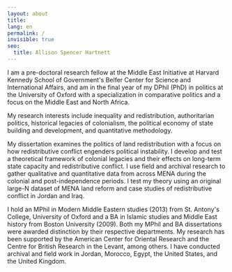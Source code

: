 ```yaml
---
layout: about
title: 
lang: en
permalink: /
invisible: true
seo:
  title: Allison Spencer Hartnett
---
```


​I am a pre-doctoral research fellow at the Middle East Initiative at Harvard Kennedy School of Government's Belfer Center for Science and International Affairs, and am in the final year of my DPhil (PhD) in politics at the University of Oxford with a specialization in comparative politics and a focus on the Middle East and North Africa.

My research interests include inequality and redistribution, authoritarian politics, historical legacies of colonialism, the political economy of state building and development, and quantitative methodology.

My dissertation examines the politics of land redistribution with a focus on how redistributive conflict engenders political instability. I develop and test a theoretical framework of colonial legacies and their effects on long-term state capacity and redistributive conflict.  I use field and archival research to gather qualitative and quantitative data from across MENA during the colonial and post-independence periods. I test my theory using an original large-N dataset of MENA land reform and case studies of redistributive conflict in Jordan and Iraq.

I hold an MPhil in Modern Middle Eastern studies (2013) from St. Antony's College, University of Oxford and a BA in Islamic studies and Middle East history from Boston University (2009). Both my MPhil and BA dissertations were awarded distinction by their respective departments. My research has been supported by the American Center for Oriental Research and the Centre for British Research in the Levant, among others. I have conducted archival and field work in Jordan, Morocco, Egypt, the United States, and the United Kingdom.
